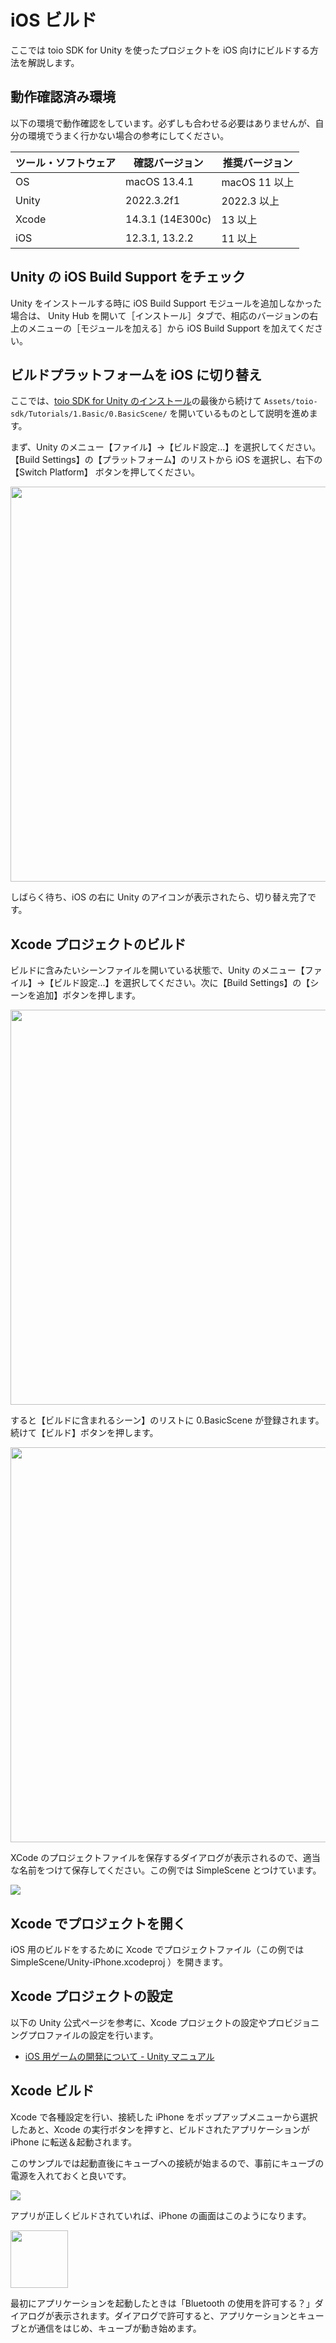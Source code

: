 # iOS ビルド

ここでは toio SDK for Unity を使ったプロジェクトを iOS 向けにビルドする方法を解説します。

## 動作確認済み環境

以下の環境で動作確認をしています。必ずしも合わせる必要はありませんが、自分の環境でうまく行かない場合の参考にしてください。

| ツール・ソフトウェア | 確認バージョン | 推奨バージョン |
| -------------------- | ---------------------- | ----------------------- |
| OS    | macOS 13.4.1 | macOS 11 以上 |
| Unity | 2022.3.2f1 | 2022.3 以上 |
| Xcode | 14.3.1 (14E300c) | 13 以上 |
| iOS   | 12.3.1, 13.2.2 | 11 以上 |

## Unity の iOS Build Support をチェック

Unity をインストールする時に iOS Build Support モジュールを追加しなかった場合は、 Unity Hub を開いて［インストール］タブで、相応のバージョンの右上のメニューの［モジュールを加える］から iOS Build Support を加えてください。

## ビルドプラットフォームを iOS に切り替え

ここでは、[toio SDK for Unity のインストール](download_sdk.md)の最後から続けて `Assets/toio-sdk/Tutorials/1.Basic/0.BasicScene/` を開いているものとして説明を進めます。

まず、Unity のメニュー【ファイル】→【ビルド設定...】を選択してください。【Build Settings】の【プラットフォーム】のリストから iOS を選択し、右下の 【Switch Platform】 ボタンを押してください。

<img width=632 src="res/build_ios/1.png">

しばらく待ち、iOS の右に Unity のアイコンが表示されたら、切り替え完了です。

## Xcode プロジェクトのビルド

ビルドに含みたいシーンファイルを開いている状態で、Unity のメニュー【ファイル】→【ビルド設定...】を選択してください。次に【Build Settings】の【シーンを追加】ボタンを押します。

<img width=632 src="res/build_ios/3.png">

すると【ビルドに含まれるシーン】のリストに 0.BasicScene が登録されます。続けて【ビルド】ボタンを押します。

<img width=632 src="res/build_ios/4.png">

XCode のプロジェクトファイルを保存するダイアログが表示されるので、適当な名前をつけて保存してください。この例では SimpleScene とつけています。

<img src="res/build_ios/5.png">

## Xcode でプロジェクトを開く

iOS 用のビルドをするために Xcode でプロジェクトファイル（この例では SimpleScene/Unity-iPhone.xcodeproj ）を開きます。

## Xcode プロジェクトの設定

以下の Unity 公式ページを参考に、Xcode プロジェクトの設定やプロビジョニングプロファイルの設定を行います。

- [iOS 用ゲームの開発について \- Unity マニュアル](https://docs.unity3d.com/ja/2022.3/Manual/iphone-GettingStarted.html)

## Xcode ビルド

Xcode で各種設定を行い、接続した iPhone をポップアップメニューから選択したあと、Xcode の実行ボタンを押すと、ビルドされたアプリケーションが iPhone に転送＆起動されます。

このサンプルでは起動直後にキューブへの接続が始まるので、事前にキューブの電源を入れておくと良いです。

<img src="res/build_ios/6.png">

アプリが正しくビルドされていれば、iPhone の画面はこのようになります。

<img width=92 src="res/build_ios/7.png">

最初にアプリケーションを起動したときは「Bluetooth の使用を許可する？」ダイアログが表示されます。ダイアログで許可すると、アプリケーションとキューブとが通信をはじめ、キューブが動き始めます。
